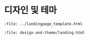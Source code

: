 # 디자인 및 테마

```{raw} html
:file: ../landingpage_template.html
```

```{raw} html
:file: design-and-theme/landing.html
```

